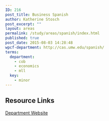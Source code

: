 ```yaml
---
ID: 216
post_title: Business Spanish
author: Katherine Stosch
post_excerpt: ""
layout: areas
permalink: /study/areas/spanish/index.html
published: true
post_date: 2015-08-03 14:28:48
wpcf-department: http://cas.umw.edu/spanish/
terms:
  department:
    - cob
    - economics
    - mll
  key:
    - minor
---
```


<!-- Types Custom Fields: -->

<!-- resource-links -->
## Resource Links

<!-- department -->
[Department Website](http://cas.umw.edu/spanish/)

<!-- End department -->

<!-- End resource-links -->

<!-- End Types Custom Fields -->